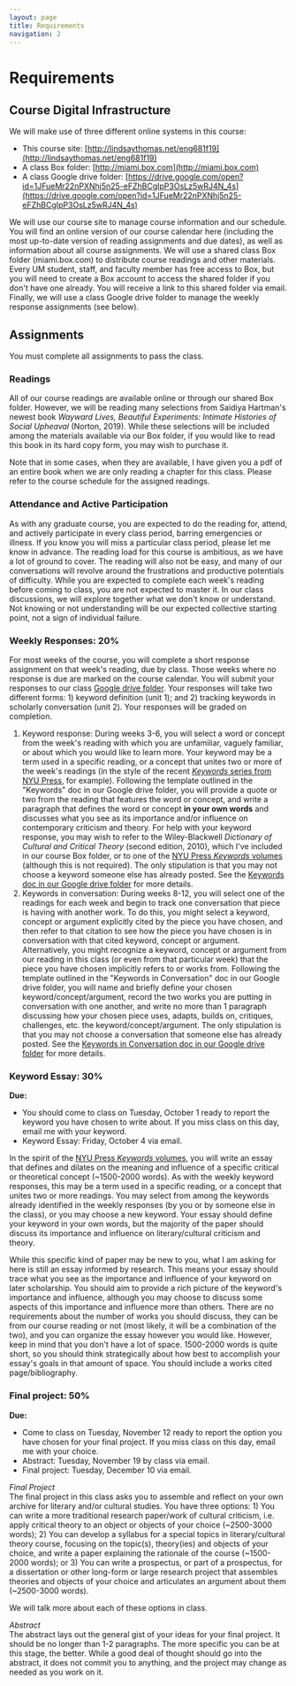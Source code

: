 ```yaml
---
layout: page
title: Requirements
navigation: 2
---
```

# Requirements
## Course Digital Infrastructure
We will make use of three different online systems in this course:
* This course site: [http://lindsaythomas.net/eng681f19](http://lindsaythomas.net/eng681f19)
* A class Box folder: [http://miami.box.com](http://miami.box.com)
* A class Google drive folder: [https://drive.google.com/open?id=1JFueMr22nPXNhj5n25-eFZhBCgIpP3OsLz5wRJ4N_4s](https://drive.google.com/open?id=1JFueMr22nPXNhj5n25-eFZhBCgIpP3OsLz5wRJ4N_4s)

We will use our course site to manage course information and our schedule. You will find an online version of our course calendar here (including the most up-to-date version of reading assignments and due dates), as well as information about all course assignments. We will use a shared class Box folder (miami.box.com) to distribute course readings and other materials. Every UM student, staff, and faculty member has free access to Box, but you will need to create a Box account to access the shared folder if you don't have one already. You will receive a link to this shared folder via email. Finally, we will use a class Google drive folder to manage the weekly response assignments (see below).

## Assignments
You must complete all assignments to pass the class.

### Readings
All of our course readings are available online or through our shared Box folder. However, we will be reading many selections from Saidiya Hartman's newest book _Wayward Lives, Beautiful Experiments: Intimate Histories of Social Upheaval_ (Norton, 2019). While these selections will be included among the materials available via our Box folder, if you would like to read this book in its hard copy form, you may wish to purchase it.

Note that in some cases, when they are available, I have given you a pdf of an entire book when we are only reading a chapter for this class. Please refer to the course schedule for the assigned readings.

### Attendance and Active Participation
As with any graduate course, you are expected to do the reading for, attend, and actively participate in every class period, barring emergencies or illness. If you know you will miss a particular class period, please let me know in advance. The reading load for this course is ambitious, as we have a lot of ground to cover. The reading will also not be easy, and many of our conversations will revolve around the frustrations and productive potentials of difficulty. While you are expected to complete each week's reading before coming to class, you are not expected to master it. In our class discussions, we will explore together what we don't know or understand. Not knowing or not understanding will be our expected collective starting point, not a sign of individual failure.

### Weekly Responses: 20%
For most weeks of the course, you will complete a short response assignment on that week's reading, due by class. Those weeks where no response is due are marked on the course calendar. You will submit your responses to our class [Google drive folder](https://drive.google.com/open?id=17bDDt0Qnm5HZBUfRGczhfKLqv8WKuFXw). Your responses will take two different forms: 1) keyword definition (unit 1); and 2) tracking keywords in scholarly conversation (unit 2). Your responses will be graded on completion.

1. Keyword response: During weeks 3-6, you will select a word or concept from the week's reading with which you are unfamiliar, vaguely familiar, or about which you would like to learn more. Your keyword may be a term used in a specific reading, or a concept that unites two or more of the week's readings (in the style of the recent [_Keywords_ series from NYU Press](https://keywords.nyupress.org/), for example). Following the template outlined in the "Keywords" doc in our Google drive folder, you will provide a quote or two from the reading that features the word or concept, and write a paragraph that defines the word or concept **in your own words** and discusses what you see as its importance and/or influence on contemporary criticism and theory. For help with your keyword response, you may wish to refer to the Wiley-Blackwell _Dictionary of Cultural and Critical Theory_ (second edition, 2010), which I've included in our course Box folder, or to one of the [NYU Press _Keywords_ volumes](https://keywords.nyupress.org/) (although this is not required). The only stipulation is that you may not choose a keyword someone else has already posted. See the [Keywords doc in our Google drive folder](https://drive.google.com/open?id=1JFueMr22nPXNhj5n25-eFZhBCgIpP3OsLz5wRJ4N_4s) for more details.
2. Keywords in conversation: During weeks 8-12, you will select one of the readings for each week and begin to track one conversation that piece is having with another work. To do this, you might select a keyword, concept or argument explicitly cited by the piece you have chosen, and then refer to that citation to see how the piece you have chosen is in conversation with that cited keyword, concept or argument. Alternatively, you might recognize a keyword, concept or argument from our reading in this class (or even from that particular week) that the piece you have chosen implicitly refers to or works from. Following the template outlined in the "Keywords in Conversation" doc in our Google drive folder, you will name and briefly define your chosen keyword/concept/argument, record the two works you are putting in conversation with one another, and write no more than 1 paragraph discussing how your chosen piece uses, adapts, builds on, critiques, challenges, etc. the keyword/concept/argument. The only stipulation is that you may not choose a conversation that someone else has already posted. See the [Keywords in Conversation doc in our Google drive folder](https://drive.google.com/open?id=1FOvQNXodepgxLPBRtgZ8mOGLd-S1Knc02H25BB8bTgQ) for more details.

### Keyword Essay: 30%
**Due:**
* You should come to class on Tuesday, October 1 ready to report the keyword you have chosen to write about. If you miss class on this day, email me with your keyword.
* Keyword Essay: Friday, October 4 via email.

In the spirit of the [NYU Press _Keywords_ volumes](https://keywords.nyupress.org/), you will write an essay that defines and dilates on the meaning and influence of a specific critical or theoretical concept (~1500-2000 words). As with the weekly keyword responses, this may be a term used in a specific reading, or a concept that unites two or more readings. You may select from among the keywords already identified in the weekly responses (by you or by someone else in the class), or you may choose a new keyword. Your essay should define your keyword in your own words, but the majority of the paper should discuss its importance and influence on literary/cultural criticism and theory.

While this specific kind of paper may be new to you, what I am asking for here is still an essay informed by research. This means your essay should trace what you see as the importance and influence of your keyword on later scholarship. You should aim to provide a rich picture of the keyword's importance and influence, although you may choose to discuss some aspects of this importance and influence more than others. There are no requirements about the number of works you should discuss, they can be from our course reading or not (most likely, it will be a combination of the two), and you can organize the essay however you would like. However, keep in mind that you don't have a lot of space. 1500-2000 words is quite short, so you should think strategically about how best to accomplish your essay's goals in that amount of space. You should include a works cited page/bibliography.

### Final project: 50%
**Due:**
* Come to class on Tuesday, November 12 ready to report the option you have chosen for your final project. If you miss class on this day, email me with your choice.
* Abstract: Tuesday, November 19 by class via email.
* Final project: Tuesday, December 10 via email.

_Final Project_<br/>
The final project in this class asks you to assemble and reflect on your own archive for literary and/or cultural studies. You have three options: 1) You can write a more traditional research paper/work of cultural criticism, i.e. apply critical theory to an object or objects of your choice (~2500-3000 words); 2) You can develop a syllabus for a special topics in literary/cultural theory course, focusing on the topic(s), theory(ies) and objects of your choice, and write a paper explaining the rationale of the course (~1500-2000 words); or 3) You can write a prospectus, or part of a prospectus, for a dissertation or other long-form or large research project that assembles theories and objects of your choice and articulates an argument about them (~2500-3000 words).

We will talk more about each of these options in class.

_Abstract_<br/>
The abstract lays out the general gist of your ideas for your final project. It should be no longer than 1-2 paragraphs. The more specific you can be at this stage, the better. While a good deal of thought should go into the abstract, it does not commit you to anything, and the project may change as needed as you work on it.
